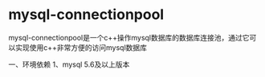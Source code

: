 # mysql-connectionpool
mysql-connectionpool是一个c++操作mysql数据库的数据库连接池，通过它可以实现使用c++非常方便的访问mysql数据库

一、环境依赖
1、mysql 5.6及以上版本
